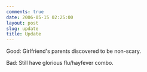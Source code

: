 ```yaml
---
comments: true
date: 2006-05-15 02:25:00
layout: post
slug: update
title: Update
---
```


Good: Girlfriend's parents discovered to be non-scary.  

Bad: Still have glorious flu/hayfever combo.
